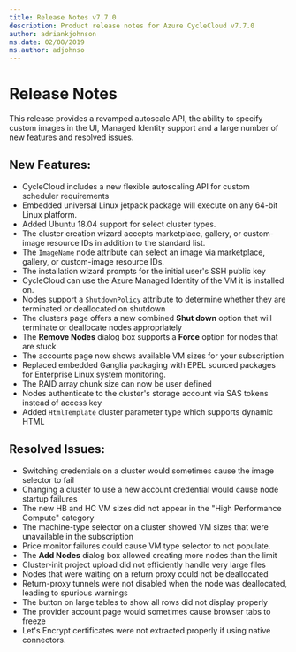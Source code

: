 ```yaml
---
title: Release Notes v7.7.0
description: Product release notes for Azure CycleCloud v7.7.0
author: adriankjohnson
ms.date: 02/08/2019
ms.author: adjohnso
---
```


# Release Notes

This release provides a revamped autoscale API, the ability to specify custom images in the UI, Managed Identity support and a large number of new features and resolved issues.

## New Features:
 * CycleCloud includes a new flexible autoscaling API for custom scheduler requirements
 * Embedded universal Linux jetpack package will execute on any 64-bit Linux platform.
 * Added Ubuntu 18.04 support for select cluster types.
 * The cluster creation wizard accepts marketplace, gallery, or custom-image resource IDs in addition to the standard list.
 * The `ImageName` node attribute can select an image via marketplace, gallery, or custom-image resource IDs.
 * The installation wizard prompts for the initial user's SSH public key
 * CycleCloud can use the Azure Managed Identity of the VM it is installed on.
 * Nodes support a `ShutdownPolicy` attribute to determine whether they are terminated or deallocated on shutdown
 * The clusters page offers a new combined **Shut down** option that will terminate or deallocate nodes appropriately
 * The **Remove Nodes** dialog box supports a **Force** option for nodes that are stuck
 * The accounts page now shows available VM sizes for your subscription
 * Replaced embedded Ganglia packaging with EPEL sourced packages for Enterprise Linux system monitoring.
 * The RAID array chunk size can now be user defined
 * Nodes authenticate to the cluster's storage account via SAS tokens instead of access key
 * Added `HtmlTemplate` cluster parameter type which supports dynamic HTML

## Resolved Issues:
 * Switching credentials on a cluster would sometimes cause the image selector to fail
 * Changing a cluster to use a new account credential would cause node startup failures
 * The new HB and HC VM sizes did not appear in the "High Performance Compute" category
 * The machine-type selector on a cluster showed VM sizes that were unavailable in the subscription
 * Price monitor failures could cause VM type selector to not populate.
 * The **Add Nodes** dialog box allowed creating more nodes than the limit
 * Cluster-init project upload did not efficiently handle very large files
 * Nodes that were waiting on a return proxy could not be deallocated
 * Return-proxy tunnels were not disabled when the node was deallocated, leading to spurious warnings
 * The button on large tables to show all rows did not display properly
 * The provider account page would sometimes cause browser tabs to freeze
 * Let's Encrypt certificates were not extracted properly if using native connectors.
